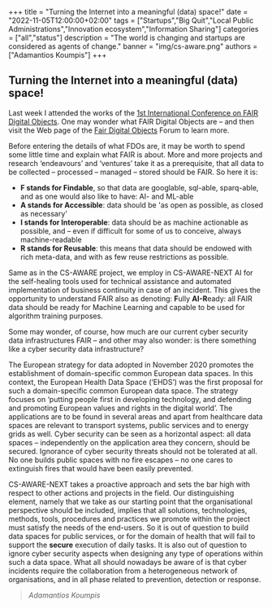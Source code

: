 +++
title = "Turning the Internet into a meaningful (data) space!"
date = "2022-11-05T12:00:00+02:00"
tags = ["Startups","Big Quit","Local Public Administrations","Innovation ecosystem","Information Sharing"]
categories = ["all","status"]
description = "The world is changing and startups are considered as agents of change."
banner = "img/cs-aware.png"
authors = ["Adamantios Koumpis"]
+++

## Turning the Internet into a meaningful (data) space!

Last week I attended the works of the [1st International Conference on FAIR Digital Objects](https://www.fdo2022.org/). One may wonder what FAIR Digital Objects are – and then visit the Web page of the [Fair Digital Objects](https://fairdo.org/) Forum to learn more.

Before entering the details of what FDOs are, it may be worth to spend some little time and explain what FAIR is about. More and more projects and research ‘endeavours’ and ‘ventures’ take it as a prerequisite, that all data to be collected – processed – managed – stored should be FAIR. So here it is:

- **F stands for Findable**, so that data are googlable, sql-able, sparq-able, and as one would also like to have: AI- and ML-able
- **A stands for Accessible**: data should be 'as open as possible, as closed as necessary'
- **I stands for Interoperable**: data should be as machine actionable as possible, and – even if difficult for some of us to conceive, always machine-readable
- **R stands for Reusable**: this means that data should be endowed with rich meta-data, and with as few reuse restrictions as possible.

Same as in the CS-AWARE project, we employ in CS-AWARE-NEXT AI for the self-healing tools used for technical assistance and automated implementation of business continuity in case of an incident. This gives the opportunity to understand FAIR also as denoting: **F**ully **AI-R**eady: all FAIR data should be ready for Machine Learning and capable to be used for algorithm training purposes. 

Some may wonder, of course, how much are our current cyber security data infrastructures FAIR – and other may also wonder: is there something like a cyber security data infrastructure?

The European strategy for data adopted in November 2020 promotes the establishment of domain-specific common European data spaces. In this context, the European Health Data Space (‘EHDS’) was the first proposal for such a domain-specific common European data space. The strategy focuses on ‘putting people first in developing technology, and defending and promoting European values and rights in the digital world’. The applications are to be found in several areas and apart from healthcare data spaces are relevant to transport systems, public services and to energy grids as well. Cyber security can be seen as a horizontal aspect: all data spaces – independently on the application area they concern, should be secured. Ignorance of cyber security threats should not be tolerated at all. No one builds public spaces with no fire escapes – no one cares to extinguish fires that would have been easily prevented.

CS-AWARE-NEXT takes a proactive approach and sets the bar high with respect to other actions and projects in the field. Our distinguishing element, namely that we take as our starting point that the organisational perspective should be included, implies that all solutions, technologies, methods, tools, procedures and  practices we promote within the project must satisfy the needs of the end-users. So it is out of question to build data spaces for public services, or for the domain of health that will fail to support the **secure** execution of daily tasks. It is also out of question to ignore cyber security aspects when designing any type of operations within such a data space. What all should nowadays be aware of is that cyber incidents require the collaboration from a heterogeneous network of organisations, and in all phase related to prevention, detection or response.
> *Adamantios Koumpis*